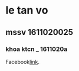 
# le tan vo
## mssv 1611020025
### khoa ktcn _ 1611020a
<p>Facebook<a href="https://www.facebook.com/cauutnha.ngkeo.5">link</a>.</p>
